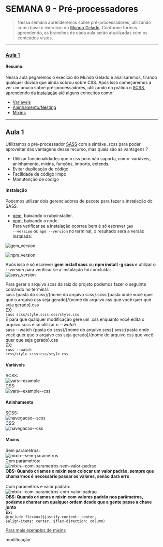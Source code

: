 # SEMANA 9 - Pré-processadores

> Nessa semana aprenderemos sobre pré-processadores, utilizando como base o exercício do [Mundo Gelado](https://github.com/reprograma/responsivo/tree/master/exercicio-responsivo-do-zero/mundo-gelado-exercicio-resolvido).
Conforme formos aprendendo, as branches de cada aula serão atualizadas com os conteúdos vistos.

---

### [Aula 1](#aula-1)
#### Resumo:
Nessa aula pegaremos o execício do Mundo Gelado e analisaremos, tirando qualquer dúvida que ainda sobrou sobre CSS. 
Após isso começaremos a ver um pouco sobre pré-processadores, utilizando na prática o [SCSS](https://sass-lang.com/), aprendendo da [instalação](#instalação) até alguns conceitos como:
* [Variáveis](#variáveis)
* [Aninhamento/Nesting](#aninhamento)
* [Mixins](#mixins)

---


## Aula 1
Utilizamos o pré-processador [SASS](https://sass-lang.com/) com a sintáxe .scss para poder aproveitar das vantagens desse recurso, mas quais são as vantagens ?
  * Utilizar funcionalidades que o css puro não suporta, como: variáveis, aninhamento, mixins, funções, imports, extends.
  * Evitar duplicação de código
  * Facilidade de código limpo
  * Manutenção de código
#### Instalação
Podemos utilizar dois gerenciadores de pacote para fazer a instalação do SASS.<br />
  * [gem](https://rubyinstaller.org/), baixando o rubyinstaller.<br />
  * [npm](https://nodejs.org/en/), baixando o node.<br />
Para verificar se a instalação ocorreu bem é só escrever <code>gem --version</code> ou <code>npm --version</code> no terminal, o resultado será a versão instalada:<br />

![gem_version](imagens-exemplo/gem--version.PNG)<br />

![npm_version](imagens-exemplo/npm--version.PNG)<br />

Após isso é só escrever **gem install sass** ou **npm install -g sass** e utilizar o *--version* para verificar se a instalação foi concluída:<br />
![sass_version](imagens-exemplo/sass-gem--version.PNG)<br />

Para gerar o arquivo scss da raiz do projeto podemos fazer o seguinte comando no terminal:<br />
sass {pasta do scss}/{nome do arquivo scss}.scss:{pasta onde você quer que o arquivo css seja gerado}/{nome do arquivo css que você quer que seja gerado}.css<br />
EX:<br />
  <code>sass scss/style.scss:css/style.css</code> <br />
E para que qualquer modificação gere um .css enquanto você edita o arquivo scss é só utilizar o *--watch*<br />
sass --watch {pasta do scss}/{nome do arquivo scss}.scss:{pasta onde você quer que o arquivo css seja gerado}/{nome do arquivo css que você quer que seja gerado}.css<br />
EX:<br />
  <code>sass --watch scss/style.scss:css/style.css</code><br />
  
#### Variáveis
SCSS:<br/>
![vars--example](imagens-exemplo/vars--example.PNG)<br />
CSS:<br />
![vars--example--css](imagens-exemplo/vars--example--css.PNG)<br />
#### Aninhamento
SCSS:<br/>
![navegacao--scss](imagens-exemplo/navegacao--scss.PNG)<br />
CSS:<br />
![navegacao--css](imagens-exemplo/navegacao--css.PNG)<br />

#### Mixins
Sem parametros:<br/>
![mixin--sem-parametros](imagens-exemplo/mixin--sem-parametros.PNG)<br />
Com parametros:<br/>
![mixin--com-parametros-sem-valor-padrao](imagens-exemplo/mixin--com-parametros-sem-valor-padrao.PNG)<br />
**OBS: Quando criamos o mixin sem colocar um valor padrão, sempre que chamarmos é necessário passar os valores, senão dará erro**<br/>
<br/>
Com parametros e valor padrão:<br/>
![mixin--com-parametros-com-valor-padrao](imagens-exemplo/mixin--com-parametros-com-valor-padrao.PNG)<br />
**OBS: Quando criamos o mixin com valores padrão nos parâmetros, podemos chamar em qualquer ordem desde que a gente passe a chave junto <br/> Ex:**<br/> <code>@include flexbox($justify-content: center, $align-items: center, $flex-direction: column)</code>

[Para mais exemplos de mixins](http://blog.caelum.com.br/10-mixins-sass-que-voce-deveria-usar-em-seus-projetos/)


modificação